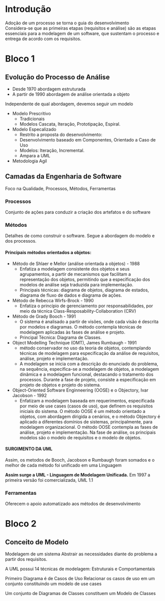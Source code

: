 # Introdução

Adoção de um processo se torna o guia do desenvolvimento  
Considera-se que as primeiras etapas (requisitos e análise) são as etapas essenciais para a modelagem de um software, que sustentam o processo e entrega de acordo com os requisitos.

# Bloco 1
## Evolução do Processo de Análise
- Desde 1970 abordagem estruturada
- A partir de 1990 abordagem de análise orientada a objeto


Independente de qual abordagem, devemos seguir um modelo

- Modelo Prescritivo  
  - Tradicionais
  - Modelos Cascata, Iteração, Prototipação, Espiral.
- Modelo Especalizado
  - Restrito a proposta do desenvolvimento:
  - Desenvolvimento baseado em Componentes, Orientado a Caso de Uso
  - Modelos: Iteração, Incremental.
  - Ampara a UML
- Metodologia Agil


## Camadas da Engenharia de Software
Foco na Qualidade, Processos, Métodos, Ferramentas

### Processos
Conjunto de ações para conduzir a criação dos artefatos e do software

### Métodos
Detalhes de como construir o software. Segue a abordagem do modelo e dos processos.

#### Principais métodos orientados a objetos:
- Método de Shlaer e Mellor (análise orientada a objetos) - 1988
  -  Enfatiza a modelagem consistente dos objetos e seus agrupamentos, a partir de mecanismos que facilitam a representação dos objetos, permitindo que a especificação dos modelos de análise seja traduzida para implementação. 
  - Principais técnicas: diagrama de objetos, diagrama de estados, diagrama de fluxo de dados e diagrama de ações.
- Método de Rebecca Wirfs-Brock - 1990
  - Enfatiza o princípio de gerenciamento por responsabilidades, por meio da técnica Class-Resposability-Collaboration (CRV)
- Método de Grady Booch - 1991
  - O sistema é analisado a partir de visões, onde cada visão é descrita por modelos e diagramas. O método contempla técnicas de
modelagem aplicadas às fases de análise e projeto.
  - Principal Técnica: Diagrama de Classes.
- Object Modelling Technique (OMT), James Rumbaugh - 1991
  - método conservador no uso da teoria de objetos, contemplando técnicas de modelagem para especificação da análise de requisitos, análise, projeto e implementação.
  - A modelagem se inicia com a descrição do enunciado do problema, na sequência, especifica-se a modelagem de objetos, a modelagem dinâmica e a modelagem funcional, destacando o tratamento dos processos. Durante a fase de projeto, consiste a especificação em projeto de objetos e projeto do sistema.
- Object-Oriented Software Enginneering (OOSE) e o Objectory, Ivar Jacobson - 1992
  - Enfatizam a modelagem baseada em requerimentos, especificada por meio de use cases (casos de uso), que definem os requisitos iniciais do sistema. O método OOSE é um método orientado a objetos, com abordagem dirigida a cenários, e o método Objectory é aplicado a diferentes domínios de sistemas, principalmente, para modelagem organizacional. O método OOSE contempla as fases de análise, projeto e implementação. Na fase de análise, os principais modelos são o modelo de requisitos e o modelo de objetos.

#### SURGIMENTO DA UML
Assim, os metodos de Booch, Jacobson e Rumbaugh foram somados e o melhor de cada método foi unificado em uma Linguagem

**Assim surge a UML - Linguagem de Modelagem Unificada.**
Em 1997 a primeira versão foi comercializada, UML 1.1

### Ferramentas
Oferecem o apoio automatizado aos métodos de desenvolvimento



# Bloco 2
## Conceito de Modelo
Modelagem de um sistema 
Abstrair as necessidades diante do problema a partir dos requisitos.

A UML possui 14 técnicas de modelagem: Estruturais e Comportamentais

Primeiro Diagrama é de Casos de Uso
Relacionar os casos de uso em um conjunto constituindo um modelo de use cases

Um conjunto de Diagramas de Classes constituem um Modelo de Classes